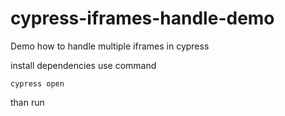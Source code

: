 # cypress-iframes-handle-demo
Demo how to handle multiple iframes in cypress

install dependencies
use command

    cypress open

than run
